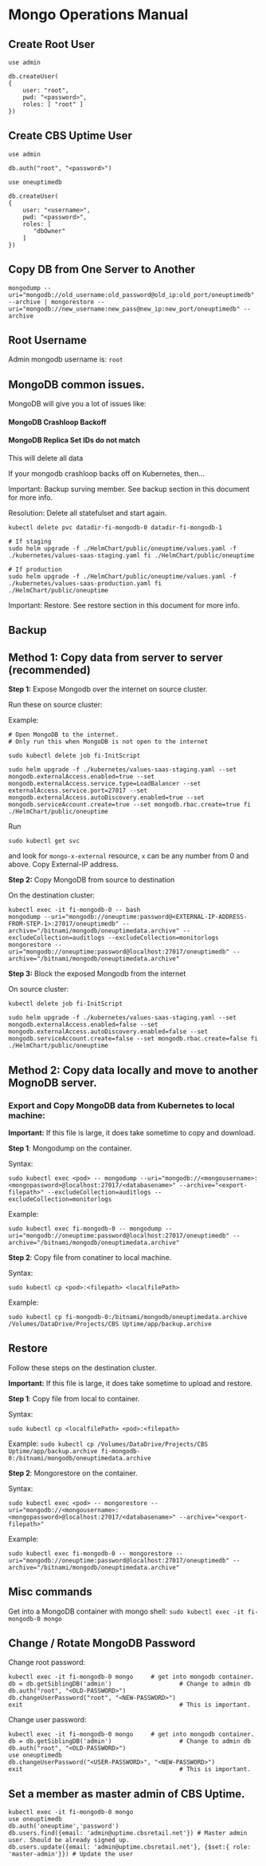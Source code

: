 # Mongo Operations Manual

## Create Root User

```
use admin

db.createUser(
{
    user: "root",
    pwd: "<password>",
    roles: [ "root" ]
})
```


## Create CBS Uptime User

```
use admin

db.auth("root", "<password>")

use oneuptimedb

db.createUser(
{
    user: "<username>",
    pwd: "<password>",
    roles: [
       "dbOwner"
    ]
})
```

## Copy DB from One Server to Another

```
mongodump --uri="mongodb://old_username:old_password@old_ip:old_port/oneuptimedb" --archive | mongorestore --uri="mongodb://new_username:new_pass@new_ip:new_port/oneuptimedb" --archive
```

## Root Username

Admin mongodb username is: `root`

## MongoDB common issues.

MongoDB will give you a lot of issues like:

#### MongoDB Crashloop Backoff

#### MongoDB Replica Set IDs do not match

This will delete all data

If your mongodb crashloop backs off on Kubernetes, then...

Important: Backup surving member. See backup section in this document for more info.

Resolution: Delete all statefulset and start again.

```
kubectl delete pvc datadir-fi-mongodb-0 datadir-fi-mongodb-1

# If staging
sudo helm upgrade -f ./HelmChart/public/oneuptime/values.yaml -f ./kubernetes/values-saas-staging.yaml fi ./HelmChart/public/oneuptime

# If production
sudo helm upgrade -f ./HelmChart/public/oneuptime/values.yaml -f ./kubernetes/values-saas-production.yaml fi ./HelmChart/public/oneuptime
```

Important: Restore. See restore section in this document for more info.

## Backup

## Method 1: Copy data from server to server (recommended)

**Step 1:** Expose Mongodb over the internet on source cluster.

Run these on source cluster:

Example:

```
# Open MongoDB to the internet.
# Only run this when MongoDB is not open to the internet

sudo kubectl delete job fi-InitScript

sudo helm upgrade -f ./kubernetes/values-saas-staging.yaml --set mongodb.externalAccess.enabled=true --set mongodb.externalAccess.service.type=LoadBalancer --set externalAccess.service.port=27017 --set mongodb.externalAccess.autoDiscovery.enabled=true --set mongodb.serviceAccount.create=true --set mongodb.rbac.create=true fi ./HelmChart/public/oneuptime

```

Run

`sudo kubectl get svc`

and look for `mongo-x-external` resource, `x` can be any number from 0 and above. Copy External-IP address.

**Step 2:** Copy MongoDB from source to destination

On the destination cluster:

```
kubectl exec -it fi-mongodb-0 -- bash
mongodump --uri="mongodb://oneuptime:password@<EXTERNAL-IP-ADDRESS-FROM-STEP-1>:27017/oneuptimedb" --archive="/bitnami/mongodb/oneuptimedata.archive" --excludeCollection=auditlogs --excludeCollection=monitorlogs
mongorestore --uri="mongodb://oneuptime:password@localhost:27017/oneuptimedb" --archive="/bitnami/mongodb/oneuptimedata.archive"
```

**Step 3:** Block the exposed Mongodb from the internet

On source cluster:

```
kubectl delete job fi-InitScript

sudo helm upgrade -f ./kubernetes/values-saas-staging.yaml --set mongodb.externalAccess.enabled=false --set mongodb.externalAccess.autoDiscovery.enabled=false --set mongodb.serviceAccount.create=false --set mongodb.rbac.create=false fi ./HelmChart/public/oneuptime

```

## Method 2: Copy data locally and move to another MognoDB server.

### Export and Copy MongoDB data from Kubernetes to local machine:

**Important:** If this file is large, it does take sometime to copy and download.

**Step 1**: Mongodump on the container.

Syntax:

`sudo kubectl exec <pod> -- mongodump --uri="mongodb://<mongousername>:<mongopassword>@localhost:27017/<databasename>" --archive="<export-filepath>" --excludeCollection=auditlogs --excludeCollection=monitorlogs`

Example:

`sudo kubectl exec fi-mongodb-0 -- mongodump --uri="mongodb://oneuptime:password@localhost:27017/oneuptimedb" --archive="/bitnami/mongodb/oneuptimedata.archive"`

**Step 2**: Copy file from conatiner to local machine.

Syntax:

`sudo kubectl cp <pod>:<filepath> <localfilePath>`

Example:

`sudo kubectl cp fi-mongodb-0:/bitnami/mongodb/oneuptimedata.archive /Volumes/DataDrive/Projects/CBS Uptime/app/backup.archive`

## Restore

Follow these steps on the destination cluster.

**Important:** If this file is large, it does take sometime to upload and restore.

**Step 1**: Copy file from local to container.

Syntax:

`sudo kubectl cp <localfilePath> <pod>:<filepath>`

Example:
`sudo kubectl cp /Volumes/DataDrive/Projects/CBS Uptime/app/backup.archive fi-mongodb-0:/bitnami/mongodb/oneuptimedata.archive`

**Step 2**: Mongorestore on the container.

Syntax:

`sudo kubectl exec <pod> -- mongorestore --uri="mongodb://<mongousername>:<mongopassword>@localhost:27017/<databasename>" --archive="<export-filepath>"`

Example:

`sudo kubectl exec fi-mongodb-0 -- mongorestore --uri="mongodb://oneuptime:password@localhost:27017/oneuptimedb" --archive="/bitnami/mongodb/oneuptimedata.archive"`

## Misc commands

Get into a MongoDB container with mongo shell:
`sudo kubectl exec -it fi-mongodb-0 mongo`

## Change / Rotate MongoDB Password

Change root password:

```
kubectl exec -it fi-mongodb-0 mongo     # get into mongodb container.
db = db.getSiblingDB('admin')                   # Change to admin db
db.auth("root", "<OLD-PASSWORD>")
db.changeUserPassword("root", "<NEW-PASSWORD>")
exit                                            # This is important.
```

Change user password:

```
kubectl exec -it fi-mongodb-0 mongo     # get into mongodb container.
db = db.getSiblingDB('admin')                   # Change to admin db
db.auth("root", "<OLD-PASSWORD>")
use oneuptimedb
db.changeUserPassword("<USER-PASSWORD>", "<NEW-PASSWORD>")
exit                                            # This is important.
```

## Set a member as master admin of CBS Uptime.

```
kubectl exec -it fi-mongodb-0 mongo
use oneuptimedb
db.auth('oneuptime','password')
db.users.find({email: 'admin@uptime.cbsretail.net'}) # Master admin user. Should be already signed up.
db.users.update({email: 'admin@uptime.cbsretail.net'}, {$set:{ role: 'master-admin'}}) # Update the user
```
